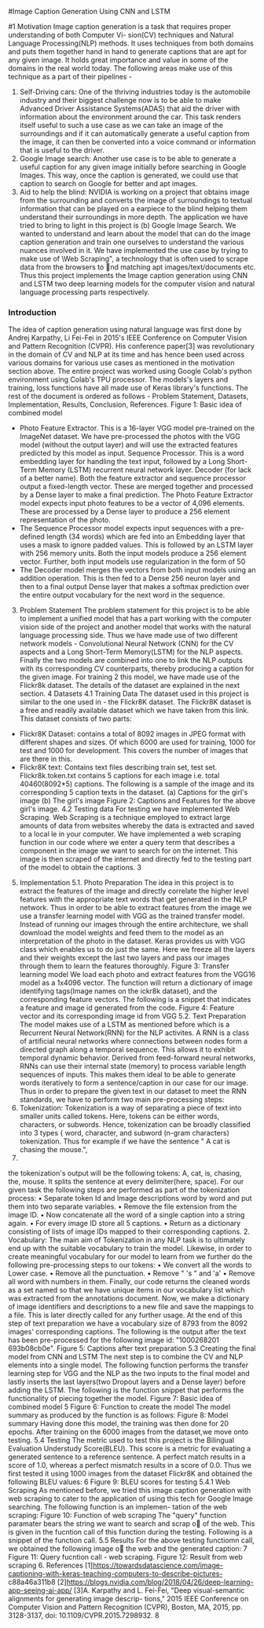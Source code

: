 
#Image Caption Generation Using CNN and LSTM

#1 Motivation
Image caption generation is a task that requires proper understanding of both Computer Vi-
sion(CV) techniques and Natural Language Processing(NLP) methods. It uses techniques from
both domains and puts them together hand in hand to generate captions that are apt for any
given image. It holds great importance and value in some of the domains in the real world today.
The following areas make use of this technique as a part of their pipelines -
1. Self-Driving cars: One of the thriving industries today is the automobile industry and their
biggest challenge now is to be able to make Advanced Driver Assistance Systems(ADAS) that
aid the driver with information about the environment around the car. This task renders
itself useful to such a use case as we can take an image of the surroundings and if it can
automatically generate a useful caption from the image, it can then be converted into a voice
command or information that is useful to the driver.
2. Google Image search: Another use case is to be able to generate a useful caption for
any given image initially before searching in Google Images. This way, once the caption is
generated, we could use that caption to search on Google for better and apt images.
3. Aid to help the blind: NVIDIA is working on a project that obtains image from the
surrounding and converts the image of surroundings to textual information that can be played
on a earpiece to the blind helping them understand their surroundings in more depth.
The application we have tried to bring to light in this project is (b) Google Image Search.
We wanted to understand and learn about the model that can do the image caption generation and
train one ourselves to understand the various nuances involved in it. We have implemented the use
case by trying to make use of \Web Scraping", a technology that is often used to scrape data
from the browsers to nd matching apt images/text/documents etc. Thus this project implements
the Image caption generation using CNN and LSTM two deep learning models for the computer
vision and natural language processing parts respectively.

### Introduction
The idea of caption generation using natural language was first done by Andrej Karpathy, Li
Fei-Fei in 2015's IEEE Conference on Computer Vision and Pattern Recognition (CVPR). His
conference paper[3] was revolutionary in the domain of CV and NLP at its time and has hence
been used across various domains for various use cases as mentioned in the motivation section
above. The entire project was worked using Google Colab's python environment using Colab's
TPU processor. The models's layers and training, loss functions have all made use of Keras
library's functions. The rest of the document is ordered as follows - Problem Statement, Datasets,
Implementation, Results, Conclusion, References.
Figure 1: Basic idea of combined model
* Photo Feature Extractor. This is a 16-layer VGG model pre-trained on the ImageNet dataset.
We have pre-processed the photos with the VGG model (without the output layer) and will
use the extracted features predicted by this model as input. Sequence Processor. This is a
word embedding layer for handling the text input, followed by a Long Short-Term Memory
(LSTM) recurrent neural network layer. Decoder (for lack of a better name). Both the
feature extractor and sequence processor output a fixed-length vector. These are merged
together and processed by a Dense layer to make a final prediction. The Photo Feature
Extractor model expects input photo features to be a vector of 4,096 elements. These are
processed by a Dense layer to produce a 256 element representation of the photo.
* The Sequence Processor model expects input sequences with a pre-defined length (34 words)
which are fed into an Embedding layer that uses a mask to ignore padded values. This is
followed by an LSTM layer with 256 memory units.
Both the input models produce a 256 element vector. Further, both input models use
regularization in the form of 50
* The Decoder model merges the vectors from both input models using an addition operation.
This is then fed to a Dense 256 neuron layer and then to a final output Dense layer that makes
a softmax prediction over the entire output vocabulary for the next word in the sequence.
3. Problem Statement
The problem statement for this project is to be able to implement a unified model that has a
part working with the computer vision side of the project and another model that works with
the natural language processing side. Thus we have made use of two different network models -
Convolutional Neural Network (CNN) for the CV aspects and a Long Short-Term Memory(LSTM)
for the NLP aspects. Finally the two models are combined into one to link the NLP outputs with
its corresponding CV counterparts, thereby producing a caption for the given image. For training
2
this model, we have made use of the Flickr8k dataset. The details of the dataset are explained in
the next section.
4 Datasets
4.1 Training Data
The dataset used in this project is similar to the one used in - the Flickr8K dataset. The
Flickr8K dataset is a free and readily available dataset which we have taken from this link. This
dataset consists of two parts:
* Flickr8K Dataset: contains a total of 8092 images in JPEG format with different shapes and
sizes. Of which 6000 are used for training, 1000 for test and 1000 for development. This
covers the number of images that are there in this.
* Flickr8K text: Contains text files describing train set, test set. Flickr8k.token.txt contains
5 captions for each image i.e. total 40460(8092*5) captions.
The following is a sample of the image and its corresponding 5 caption texts in the dataset.
(a) Captions for the girl's image
(b) The girl's image
Figure 2: Captions and Features for the above girl's image.
4.2 Testing data
For testing we have implemented Web Scraping. Web Scraping is a technique employed to
extract large amounts of data from websites whereby the data is extracted and saved to a local
le in your computer. We have implemented a web scraping function in our code where we enter
a query term that describes a component in the image we want to search for on the internet. This
image is then scraped of the internet and directly fed to the testing part of the model to obtain
the captions.
3
5.  Implementation
5.1.  Photo Preparation
The idea in this project is to extract the features of the image and directly correlate the higher
level features with the appropriate text words that get generated in the NLP network. Thus in
order to be able to extract features from the image we use a transfer learning model with VGG
as the trained transfer model. Instead of running our images through the entire architecture, we
shall download the model weights and feed them to the model as an interpretation of the photo
in the dataset. Keras provides us with VGG class which enables us to do just the same. Here
we freeze all the layers and their weights except the last two layers and pass our images through
them to learn the features thoroughly.
Figure 3: Transfer learning model
We load each photo and extract features from the VGG16 model as a 1x4096 vector. The
function will return a dictionary of image identifying tags(Image names on the 
ickr8k dataset),
and the corresponding feature vectors. The following is a snippet that indicates a feature and
image id generated from the code.
Figure 4: Feature vector and its corresponding image id from VGG
5.2.  Text Preparation
The model makes use of a LSTM as mentioned before which is a Recurrent Neural Network(RNN)
for the NLP activites. A RNN is a class of artificial neural networks where connections between
nodes form a directed graph along a temporal sequence. This allows it to exhibit temporal dynamic
behavior. Derived from feed-forward neural networks, RNNs can use their internal state (memory)
to process variable length sequences of inputs. This makes them ideal to be able to generate words
iteratively to form a sentence/caption in our case for our image.
Thus in order to prepare the given text in our dataset to meet the RNN standards, we have
to perform two main pre-processing steps:
1. Tokenization: Tokenization is a way of separating a piece of text into smaller units called
tokens. Here, tokens can be either words, characters, or subwords. Hence, tokenization
can be broadly classified into 3 types { word, character, and subword (n-gram characters)
tokenization. Thus for example if we have the sentence " A cat is chasing the mouse.",
4. 
the tokenization's output will be the following tokens: A, cat, is, chasing, the, mouse. It
splits the sentence at every delimiter(here, space). For our given task the following steps are
performed as part of the tokenization process:
• Separate token Id and Image descriptions word by word and put them into two separate
variables.
• Remove the file extension from the image ID.
• Now concatenate all the word of a single caption into a string again.
• For every image ID store all 5 captions.
• Return as a dictionary consisting of lists of image IDs mapped to their corresponding
captions.
2. Vocabulary: The main aim of Tokenization in any NLP task is to ultimately end up
with the suitable vocabulary to train the model. Likewise, in order to create meaningful
vocabulary for our model to learn from we further do the following pre-processing steps to
our tokens:
• We convert all the words to Lower case.
• Remove all the punctuation.
• Remove " 's " and 'a'
• Remove all word with numbers in them.
Finally, our code returns the cleaned words as a set named so that we have unique items in
our vocabulary list which was extracted from the annotations document.
Now, we make a dictionary of image identifiers and descriptions to a new file and save the
mappings to a file. This is later directly called for any further usage. At the end of this step of
text preparation we have a vocabulary size of 8793 from the 8092 images' corresponding captions.
The following is the output after the text has been pre-processed for the following image id:
"1000268201 693b08cb0e".
Figure 5: Captions after text preparation
5.3 Creating the final model from CNN and LSTM
The next step is to combine the CV and NLP elements into a single model. The following function
performs the transfer learning step for VGG and the NLP as the two inputs to the final model and
lastly inserts the last layers(two Dropout layers and a Dense layer) before adding the LSTM. The
following is the function snippet that performs the functionality of piecing together the model.
Figure 7: Basic idea of combined model
5
Figure 6: Function to create the model
The model summary as produced by the function is as follows:
Figure 8: Model summary
Having done this model, the training was then done for 20 epochs. After training on the 6000
images from the dataset,we move onto testing.
5.4 Testing
The metric used to test this project is the Bilingual Evaluation Understudy Score(BLEU).
This score is a metric for evaluating a generated sentence to a reference sentence. A perfect match
results in a score of 1.0, whereas a perfect mismatch results in a score of 0.0. Thus we first tested
it using 1000 images from the dataset Flickr8K and obtained the following BLEU values:
6
Figure 9: BLEU scores for testing
5.4.1 Web Scraping
As mentioned before, we tried this image caption generation with web scraping to cater to the
application of using this tech for Google Image searching. The following function is an implemen-
tation of the web scraping:
Figure 10: Function of web scraping
The "query" function paramater bears the string we want to search and scrap o of the web.
This is given in the fucntion call of this function during the testing. Following is a snippet of the
function call.
5.5 Results
For the above testing functiomn call, we obtained the following image o the web and the generated
caption:
7
Figure 11: Query fucntion call - web scraping.
Figure 12: Result from web scraping
6.  References
[1]https://towardsdatascience.com/image-captioning-with-keras-teaching-computers-to-describe-pictures-
c88a46a311b8
[2]https://blogs.nvidia.com/blog/2018/04/26/deep-learning-app-seeing-ai-app/
[3]A. Karpathy and L. Fei-Fei, "Deep visual-semantic alignments for generating image descrip-
tions," 2015 IEEE Conference on Computer Vision and Pattern Recognition (CVPR), Boston,
MA, 2015, pp. 3128-3137, doi: 10.1109/CVPR.2015.7298932.
8
